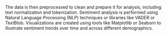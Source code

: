 The data is then preprocessed to clean and prepare it for analysis, including text normalization and tokenization. Sentiment analysis is performed using Natural Language Processing (NLP) techniques or libraries like VADER or TextBlob. Visualizations are created using tools like Matplotlib or Seaborn to illustrate sentiment trends over time and across different demographics.
